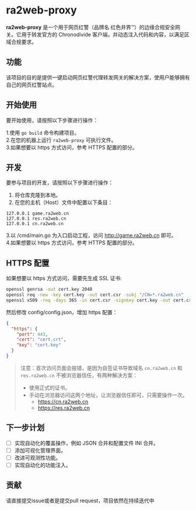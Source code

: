 # ra2web-proxy

**ra2web-proxy** 是一个用于网页红警（品牌名 红色井界™）的边缘合规安全网关。它用于转发官方的 Chronodivide 客户端，并动态注入代码和内容，以满足区域合规要求。

## 功能

该项目的目的是提供一键启动网页红警代理转发网关的解决方案，使用户能够拥有自己的网页红警站点。

## 开始使用

要开始使用，请按照以下步骤进行操作：

1.使用 `go build` 命令构建项目。  
2.在您的机器上运行 `ra2web-proxy` 可执行文件。  
3.如果想要以 https 方式访问，参考 HTTPS 配置的部分。  

## 开发

要参与项目的开发，请按照以下步骤进行操作：

1. 将仓库克隆到本地。
2. 在您的主机（Host）文件中配置以下条目：

```
127.0.0.1 game.ra2web.cn
127.0.0.1 res.ra2web.cn
127.0.0.1 cn.ra2web.cn
```

3.以 /cmd/main.go 为入口启动工程，访问 http://game.ra2web.cn 即可。  
4.如果想要以 https 方式访问，参考 HTTPS 配置的部分。  


## HTTPS 配置

如果想要以 https 方式访问，需要先生成 SSL 证书:

```bash 
openssl genrsa -out cert.key 2048
openssl req -new -key cert.key -out cert.csr -subj "/CN=*.ra2web.cn"
openssl x509 -req -days 365 -in cert.csr -signkey cert.key -out cert.crt
```

然后修改 config/config.json，增加 https 配置：

```json
{
  "https": {
    "port": 443,
    "cert": "cert.crt",
    "key": "cert.key"
  }
}
```

> 注意：首次访问页面会报错，是因为自签证书导致域名 `cn.ra2web.cn` 和 `res.ra2web.cn` 不被浏览器信任，有两种解决方案：
> * 使用正式的证书。
> * 手动在浏览器访问这两个地址，让浏览器信任即可，只需要操作一次。  
>    * https://cn.ra2web.cn
>    * https://res.ra2web.cn

## 下一步计划

- [ ] 实现自动化的覆盖操作，例如 JSON 合并和配置文件 INI 合并。
- [ ] 添加可视化管理界面。
- [ ] 改进可观测性功能。
- [ ] 实现自动化的功能注入。

## 贡献

请直接提交issue或者是提交pull request，项目依然在持续迭代中
